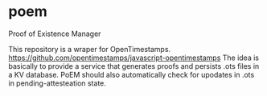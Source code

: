 # poem
Proof of Existence Manager

This repository is a wraper for OpenTimestamps. https://github.com/opentimestamps/javascript-opentimestamps
The idea is basically to provide a service that generates proofs and persists .ots files in a KV database.
PoEM should also automatically check for upodates in .ots in pending-attesteation state.
